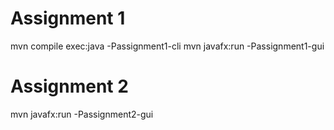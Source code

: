 # Assignment 1
mvn compile exec:java -Passignment1-cli
mvn javafx:run -Passignment1-gui


# Assignment 2

mvn javafx:run -Passignment2-gui